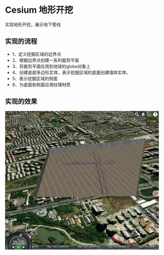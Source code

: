 # Cesium 地形开挖

实现地形开挖，展示地下管线

## 实现的流程

* 1、定义挖掘区域的边界点
* 2、根据边界点创建一系列裁剪平面
* 3、将裁剪平面应用到地球的globe对象上
* 4、创建底部多边形实体，表示挖掘区域的底面创建墙体实体，
* 5、表示挖掘区域的侧面
* 6、为底面和侧面应用纹理材质

## 实现的效果

![效果图](./地形开挖.png)